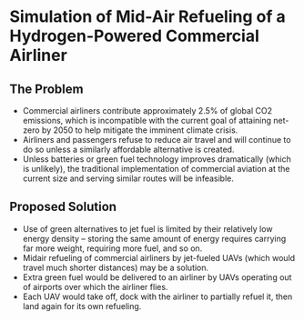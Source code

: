 # Simulation of Mid-Air Refueling of a Hydrogen-Powered Commercial Airliner

## The Problem
- Commercial airliners contribute approximately 2.5\% of global CO2 emissions, which is incompatible with the current goal of attaining net-zero by 2050 to help mitigate the imminent climate crisis.
- Airliners and passengers refuse to reduce air travel and will continue to do so unless a similarly affordable alternative is created.
- Unless batteries or green fuel technology improves dramatically (which is unlikely), the traditional implementation of commercial aviation at the current size and serving similar routes will be infeasible.

## Proposed Solution
- Use of green alternatives to jet fuel is limited by their relatively low energy density – storing the same amount of energy requires carrying far more weight, requiring more fuel, and so on.
- Midair refueling of commercial airliners by jet-fueled UAVs (which would travel much shorter distances) may be a solution.
- Extra green fuel would be delivered to an airliner by UAVs operating out of airports over which the airliner flies.
- Each UAV would take off, dock with the airliner to partially refuel it, then land again for its own refueling.

